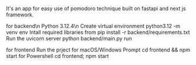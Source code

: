 It's an app for easy use of pomodoro technique built on fastapi and next js framework.

for backend\n
Python 3.12.4\n
Create virtual environment
python3.12 -m venv env
Intall required libraries from 
pip install -r backend/requirements.txt
Run the uvicorn server
python backend/main.py run 

for frontend
Run the prject
for macOS/Windows Prompt
cd frontend && npm start
for Powershell
cd frontend; npm start
